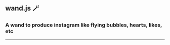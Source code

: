 ## wand.js 🪄

### A wand to produce instagram like flying bubbles, hearts, likes, etc

----------------------
